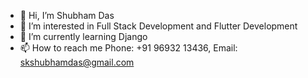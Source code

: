 - 👋 Hi, I’m Shubham Das
- 👀 I’m interested in Full Stack Development and Flutter Development
- 🌱 I’m currently learning Django
- 📫 How to reach me Phone: +91 96932 13436, Email: skshubhamdas@gmail.com

<!---
shubhmdas/shubhmdas is a ✨ special ✨ repository because its `README.md` (this file) appears on your GitHub profile.
You can click the Preview link to take a look at your changes.
--->
